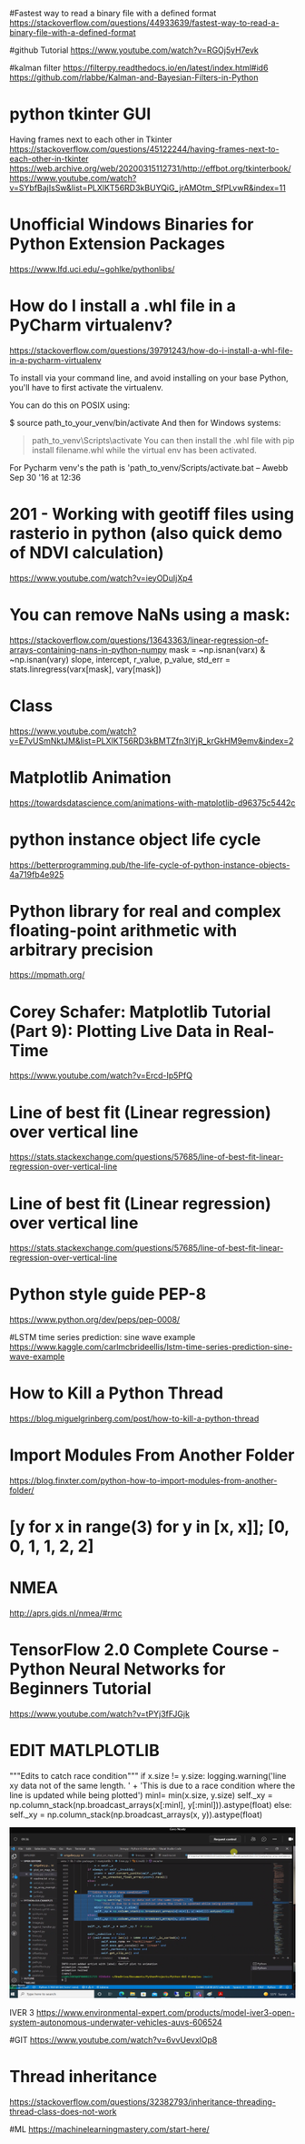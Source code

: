 #Fastest way to read a binary file with a defined format
https://stackoverflow.com/questions/44933639/fastest-way-to-read-a-binary-file-with-a-defined-format

#github Tutorial
https://www.youtube.com/watch?v=RGOj5yH7evk

#kalman filter
https://filterpy.readthedocs.io/en/latest/index.html#id6
https://github.com/rlabbe/Kalman-and-Bayesian-Filters-in-Python

# python tkinter GUI
Having frames next to each other in Tkinter
https://stackoverflow.com/questions/45122244/having-frames-next-to-each-other-in-tkinter
https://web.archive.org/web/20200315112731/http://effbot.org/tkinterbook/
https://www.youtube.com/watch?v=SYbfBajIsSw&list=PLXlKT56RD3kBUYQiG_jrAMOtm_SfPLvwR&index=11

# Unofficial Windows Binaries for Python Extension Packages
https://www.lfd.uci.edu/~gohlke/pythonlibs/

# How do I install a .whl file in a PyCharm virtualenv?
https://stackoverflow.com/questions/39791243/how-do-i-install-a-whl-file-in-a-pycharm-virtualenv

To install via your command line, and avoid installing on your base Python, you'll have to first activate the virtualenv.

You can do this on POSIX using:

$ source path_to_your_venv/bin/activate
And then for Windows systems:

> path_to_venv\Scripts\activate
You can then install the .whl file with pip install filename.whl while the virtual env has been activated.

For Pycharm venv's the path is 'path_to_venv/Scripts/activate.bat – 
Awebb
 Sep 30 '16 at 12:36 


# 201 - Working with geotiff files using rasterio in python (also quick demo of NDVI calculation)
https://www.youtube.com/watch?v=ieyODuIjXp4

# You can remove NaNs using a mask:
https://stackoverflow.com/questions/13643363/linear-regression-of-arrays-containing-nans-in-python-numpy
mask = ~np.isnan(varx) & ~np.isnan(vary)
slope, intercept, r_value, p_value, std_err = stats.linregress(varx[mask], vary[mask])

# Class
https://www.youtube.com/watch?v=E7vUSmNktJM&list=PLXlKT56RD3kBMTZfn3lYjR_krGkHM9emv&index=2

# Matplotlib Animation
https://towardsdatascience.com/animations-with-matplotlib-d96375c5442c

# python instance object life cycle 
https://betterprogramming.pub/the-life-cycle-of-python-instance-objects-4a719fb4e925

#  Python library for real and complex floating-point arithmetic with arbitrary precision
https://mpmath.org/

# Corey Schafer: Matplotlib Tutorial (Part 9): Plotting Live Data in Real-Time
https://www.youtube.com/watch?v=Ercd-Ip5PfQ

# Line of best fit (Linear regression) over vertical line
https://stats.stackexchange.com/questions/57685/line-of-best-fit-linear-regression-over-vertical-line

# Line of best fit (Linear regression) over vertical line
https://stats.stackexchange.com/questions/57685/line-of-best-fit-linear-regression-over-vertical-line

# Python style guide PEP-8
https://www.python.org/dev/peps/pep-0008/

#LSTM time series prediction: sine wave example
https://www.kaggle.com/carlmcbrideellis/lstm-time-series-prediction-sine-wave-example

# How to Kill a Python Thread
https://blog.miguelgrinberg.com/post/how-to-kill-a-python-thread

# Import Modules From Another Folder
https://blog.finxter.com/python-how-to-import-modules-from-another-folder/

# [y for x in range(3) for y in [x, x]]; [0, 0, 1, 1, 2, 2]

# NMEA 
http://aprs.gids.nl/nmea/#rmc

# TensorFlow 2.0 Complete Course - Python Neural Networks for Beginners Tutorial
https://www.youtube.com/watch?v=tPYj3fFJGjk

# EDIT MATLPLOTLIB
"""Edits to catch race condition"""
        if x.size != y.size:
            logging.warning('line xy data not of the same length. ' +
                'This is due to a race condition where the line is updated while being plotted')
            minl= min(x.size, y.size)
            self._xy = np.column_stack(np.broadcast_arrays(x[:minl], y[:minl])).astype(float)
        else:
            self._xy = np.column_stack(np.broadcast_arrays(x, y)).astype(float)

![img.png](img.png)

IVER 3
https://www.environmental-expert.com/products/model-iver3-open-system-autonomous-underwater-vehicles-auvs-606524

#GIT
https://www.youtube.com/watch?v=6vvUevxlOp8

# Thread inheritance
https://stackoverflow.com/questions/32382793/inheritance-threading-thread-class-does-not-work

#ML
https://machinelearningmastery.com/start-here/